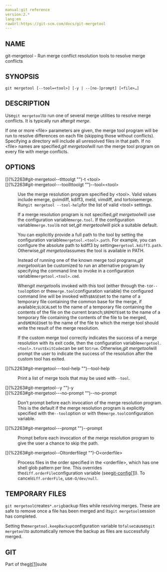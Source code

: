 ```yaml
---
manual:git reference
version:2.*
lang:en
rawUrl:https://git-scm.com/docs/git-mergetool
---
```



## [](%2263#_name "")NAME<a name="_name"></a>


git-mergetool - Run merge conflict resolution tools to resolve merge conflicts





## [](%2263#_synopsis "")SYNOPSIS<a name="_synopsis"></a>

```
git mergetool [--tool=<tool>] [-y | --[no-]prompt] [<file>…​]
```




## [](%2263#_description "")DESCRIPTION<a name="_description"></a>


Use`git mergetool`to run one of several merge utilities to resolve merge conflicts. It is typically run after<em>git merge</em>.




If one or more &lt;file&gt; parameters are given, the merge tool program will be run to resolve differences on each file (skipping those without conflicts). Specifying a directory will include all unresolved files in that path. If no &lt;file&gt; names are specified,<em>git mergetool</em>will run the merge tool program on every file with merge conflicts.





## [](%2263#_options "")OPTIONS<a name="_options"></a>
<dl><dt id='git-mergetool--tlttoolgt'>[](%2263#git-mergetool--tlttoolgt "")-t &lt;tool&gt;</dt><dt id='git-mergetool---toollttoolgt'>[](%2263#git-mergetool---toollttoolgt "")--tool=&lt;tool&gt;</dt><dd>

Use the merge resolution program specified by &lt;tool&gt;. Valid values include emerge, gvimdiff, kdiff3, meld, vimdiff, and tortoisemerge. Run`git mergetool --tool-help`for the list of valid &lt;tool&gt; settings.



If a merge resolution program is not specified,<em>git mergetool</em>will use the configuration variable`merge.tool`. If the configuration variable`merge.tool`is not set,<em>git mergetool</em>will pick a suitable default.




You can explicitly provide a full path to the tool by setting the configuration variable`mergetool.<tool>.path`. For example, you can configure the absolute path to kdiff3 by setting`mergetool.kdiff3.path`. Otherwise,<em>git mergetool</em>assumes the tool is available in PATH.




Instead of running one of the known merge tool programs,<em>git mergetool</em>can be customized to run an alternative program by specifying the command line to invoke in a configuration variable`mergetool.<tool>.cmd`.




When<em>git mergetool</em>is invoked with this tool (either through the`-t`or`--tool`option or the`merge.tool`configuration variable) the configured command line will be invoked with`$BASE`set to the name of a temporary file containing the common base for the merge, if available;`$LOCAL`set to the name of a temporary file containing the contents of the file on the current branch;`$REMOTE`set to the name of a temporary file containing the contents of the file to be merged, and`$MERGED`set to the name of the file to which the merge tool should write the result of the merge resolution.




If the custom merge tool correctly indicates the success of a merge resolution with its exit code, then the configuration variable`mergetool.<tool>.trustExitCode`can be set to`true`. Otherwise,<em>git mergetool</em>will prompt the user to indicate the success of the resolution after the custom tool has exited.


</dd><dt id='git-mergetool---tool-help'>[](%2263#git-mergetool---tool-help "")--tool-help</dt><dd>

Print a list of merge tools that may be used with`--tool`.

</dd><dt id='git-mergetool--y'>[](%2263#git-mergetool--y "")-y</dt><dt id='git-mergetool---no-prompt'>[](%2263#git-mergetool---no-prompt "")--no-prompt</dt><dd>

Don’t prompt before each invocation of the merge resolution program. This is the default if the merge resolution program is explicitly specified with the`--tool`option or with the`merge.tool`configuration variable.

</dd><dt id='git-mergetool---prompt'>[](%2263#git-mergetool---prompt "")--prompt</dt><dd>

Prompt before each invocation of the merge resolution program to give the user a chance to skip the path.

</dd><dt id='git-mergetool--Oltorderfilegt'>[](%2263#git-mergetool--Oltorderfilegt "")-O&lt;orderfile&gt;</dt><dd>

Process files in the order specified in the &lt;orderfile&gt;, which has one shell glob pattern per line. This overrides the`diff.orderFile`configuration variable (see[git-config[1]](%2249    "")). To cancel`diff.orderFile`, use`-O/dev/null`.

</dd></dl>



## [](%2263#_temporary_files "")TEMPORARY FILES<a name="_temporary_files"></a>


`git mergetool`creates`*.orig`backup files while resolving merges. These are safe to remove once a file has been merged and its`git mergetool`session has completed.




Setting the`mergetool.keepBackup`configuration variable to`false`causes`git mergetool`to automatically remove the backup as files are successfully merged.





## [](%2263#_git "")GIT<a name="_git"></a>


Part of the[git[1]](%2248    "")suite





